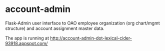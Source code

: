 # account-admin

Flask-Admin user interface to OAO employee organization (org chart/mgmt structure) and account assignment master data.

The app is running at http://account-admin-dot-lexical-cider-93918.appspot.com/
